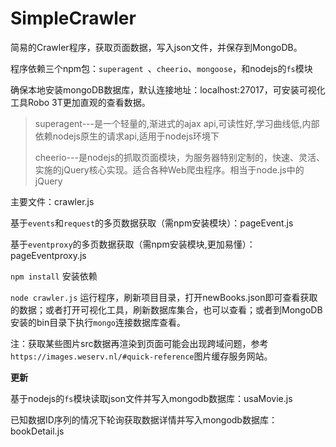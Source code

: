 ﻿# SimpleCrawler
简易的Crawler程序，获取页面数据，写入json文件，并保存到MongoDB。

程序依赖三个npm包：`superagent `、`cheerio`、`mongoose`，和nodejs的`fs`模块

确保本地安装mongoDB数据库，默认连接地址：localhost:27017，可安装可视化工具Robo 3T更加直观的查看数据。

> superagent---是一个轻量的,渐进式的ajax api,可读性好,学习曲线低,内部依赖nodejs原生的请求api,适用于nodejs环境下
>
> cheerio---是nodejs的抓取页面模块，为服务器特别定制的，快速、灵活、实施的jQuery核心实现。适合各种Web爬虫程序。相当于node.js中的jQuery

主要文件：crawler.js

基于`events`和`request`的多页数据获取（需npm安装模块）：pageEvent.js

基于`eventproxy`的多页数据获取（需npm安装模块,更加易懂）：pageEventproxy.js

`npm install` 安装依赖

`node crawler.js` 运行程序，刷新项目目录，打开newBooks.json即可查看获取的数据；或者打开可视化工具，刷新数据库集合，也可以查看；或者到MongoDB安装的bin目录下执行`mongo`连接数据库查看。

注：获取某些图片src数据再渲染到页面可能会出现跨域问题，参考`https://images.weserv.nl/#quick-reference`图片缓存服务网站。

**更新**

基于nodejs的`fs`模块读取json文件并写入mongodb数据库：usaMovie.js

已知数据ID序列的情况下轮询获取数据详情并写入mongodb数据库：bookDetail.js

